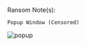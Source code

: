 Ransom Note(s): 
```
Popup Window (Censored)
```
![popup](https://github.com/user-attachments/assets/fe415ccf-aebf-4359-a882-47f90c4f1aa9)
